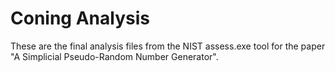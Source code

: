 # Coning Analysis

These are the final analysis files from the NIST assess.exe tool for the paper "A Simplicial Pseudo-Random Number Generator".
